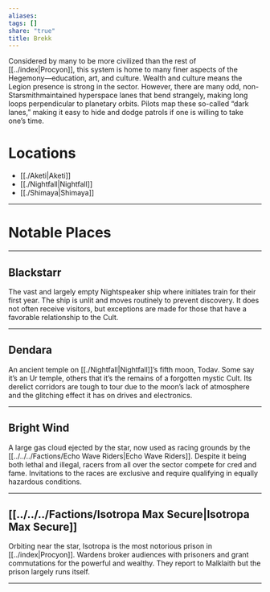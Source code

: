 ```yaml
---
aliases: 
tags: []
share: "true"
title: Brekk
---
```

Considered by many to be more civilized than the rest of [[../index|Procyon]], this system is home to many finer aspects of the Hegemony—education, art, and culture. Wealth and culture means the Legion presence is strong in the sector. However, there are many odd, non-Starsmithmaintained hyperspace lanes that bend strangely, making long loops perpendicular to planetary orbits. Pilots map these so-called “dark lanes,” making it easy to hide and dodge patrols if one is willing to take one’s time.

# Locations

- [[./Aketi|Aketi]]
- [[./Nightfall|Nightfall]]
- [[./Shimaya|Shimaya]]

---

# Notable Places

---

## Blackstarr 

The vast and largely empty Nightspeaker ship where initiates train for their first year. The ship is unlit and moves routinely to prevent discovery. It does not often receive visitors, but exceptions are made for those that have a favorable relationship to the Cult.

---

## Dendara 

An ancient temple on [[./Nightfall|Nightfall]]’s fifth moon, Todav. Some say it’s an Ur temple, others that it’s the remains of a forgotten mystic Cult. Its derelict corridors are tough to tour due to the moon’s lack of atmosphere and the glitching effect it has on drives and electronics.

---

## Bright Wind 

A large gas cloud ejected by the star, now used as racing grounds by the [[../../../Factions/Echo Wave Riders|Echo Wave Riders]]. Despite it being both lethal and illegal, racers from all over the sector compete for cred and fame. Invitations to the races are exclusive and require qualifying in equally hazardous conditions.

---

## [[../../../Factions/Isotropa Max Secure|Isotropa Max Secure]]

Orbiting near the star, Isotropa is the most notorious prison in [[../index|Procyon]]. Wardens broker audiences with prisoners and grant commutations for the powerful and wealthy. They report to Malklaith but the prison largely runs itself.

---
